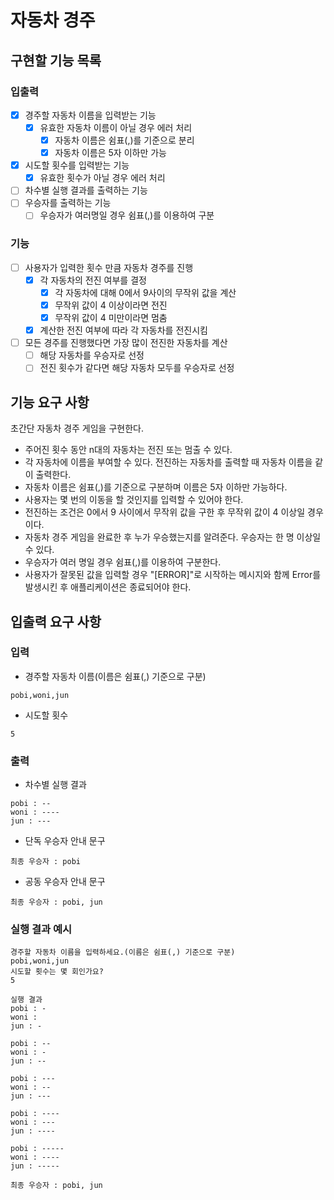 # 자동차 경주

## 구현할 기능 목록

### 입출력

- [x] 경주할 자동차 이름을 입력받는 기능
  - [x] 유효한 자동차 이름이 아닐 경우 에러 처리
    - [x] 자동차 이름은 쉼표(,)를 기준으로 분리
    - [x] 자동차 이름은 5자 이하만 가능
- [x] 시도할 횟수를 입력받는 기능
  - [x] 유효한 횟수가 아닐 경우 에러 처리
- [ ] 차수별 실행 결과를 출력하는 기능
- [ ] 우승자를 출력하는 기능
  - [ ] 우승자가 여러명일 경우 쉼표(,)를 이용하여 구분

### 기능

- [ ] 사용자가 입력한 횟수 만큼 자동차 경주를 진행
  - [x] 각 자동차의 전진 여부를 결정
    - [x] 각 자동차에 대해 0에서 9사이의 무작위 값을 계산
    - [x] 무작위 값이 4 이상이라면 전진
    - [x] 무작위 값이 4 미만이라면 멈춤
  - [x] 계산한 전진 여부에 따라 각 자동차를 전진시킴
- [ ] 모든 경주를 진행했다면 가장 많이 전진한 자동차를 계산
  - [ ] 해당 자동차를 우승자로 선정
  - [ ] 전진 횟수가 같다면 해당 자동차 모두를 우승자로 선정

## 기능 요구 사항

초간단 자동차 경주 게임을 구현한다.

- 주어진 횟수 동안 n대의 자동차는 전진 또는 멈출 수 있다.
- 각 자동차에 이름을 부여할 수 있다. 전진하는 자동차를 출력할 때 자동차 이름을 같이 출력한다.
- 자동차 이름은 쉼표(,)를 기준으로 구분하며 이름은 5자 이하만 가능하다.
- 사용자는 몇 번의 이동을 할 것인지를 입력할 수 있어야 한다.
- 전진하는 조건은 0에서 9 사이에서 무작위 값을 구한 후 무작위 값이 4 이상일 경우이다.
- 자동차 경주 게임을 완료한 후 누가 우승했는지를 알려준다. 우승자는 한 명 이상일 수 있다.
- 우승자가 여러 명일 경우 쉼표(,)를 이용하여 구분한다.
- 사용자가 잘못된 값을 입력할 경우 "[ERROR]"로 시작하는 메시지와 함께 Error를 발생시킨 후 애플리케이션은 종료되어야 한다.

## 입출력 요구 사항

### 입력

- 경주할 자동차 이름(이름은 쉼표(,) 기준으로 구분)

```
pobi,woni,jun
```

- 시도할 횟수

```
5
```

### 출력

- 차수별 실행 결과

```
pobi : --
woni : ----
jun : ---
```

- 단독 우승자 안내 문구

```
최종 우승자 : pobi
```

- 공동 우승자 안내 문구

```
최종 우승자 : pobi, jun
```

### 실행 결과 예시

```
경주할 자동차 이름을 입력하세요.(이름은 쉼표(,) 기준으로 구분)
pobi,woni,jun
시도할 횟수는 몇 회인가요?
5

실행 결과
pobi : -
woni :
jun : -

pobi : --
woni : -
jun : --

pobi : ---
woni : --
jun : ---

pobi : ----
woni : ---
jun : ----

pobi : -----
woni : ----
jun : -----

최종 우승자 : pobi, jun
```

